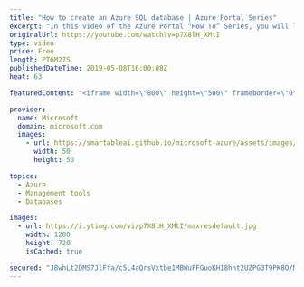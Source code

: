 ```yaml
---
title: "How to create an Azure SQL database | Azure Portal Series"
excerpt: "In this video of the Azure Portal “How To” Series, you will learn how to create an Azure SQL Database in the Azure Portal and how you can be more productive in Azure.    Try out these features in the Azure portal: https://portal.azure.com   Keep connected on Twitter: https://twitter.com/AzurePortal"
originalUrl: https://youtube.com/watch?v=p7X8lH_XMtI
type: video
price: Free
length: PT6M27S
publishedDateTime: 2019-05-08T16:00:08Z
heat: 63

featuredContent: "<iframe width=\"800\" height=\"500\" frameborder=\"0\" src=\"https://www.youtube.com/embed/p7X8lH_XMtI\" allow=\"accelerometer; autoplay; encrypted-media; gyroscope; picture-in-picture\" allowfullscreen></iframe>"

provider:
  name: Microsoft
  domain: microsoft.com
  images:
    - url: https://smartableai.github.io/microsoft-azure/assets/images/organizations/microsoft.com-50x50.jpg
      width: 50
      height: 50

topics:
  - Azure
  - Management tools
  - Databases

images:
  - url: https://i.ytimg.com/vi/p7X8lH_XMtI/maxresdefault.jpg
    width: 1280
    height: 720
    isCached: true

secured: "J8whLt2DMS7JlFfa/c5L4aQrsVxtbe1MBWuFFGuoKH18hnt2UZPG3T9PK8O/M7vAZFk2UIlAUvGEuhi5ZiWANgjD/I++vqg6MdNol7Yg0LRxZuj39C/3FnzeOlIagNBYdMDNxucR24bnmT505VSYXcjhLqebETxLVi89junjWocd+3Lpl6mZlwUuP/7ngmFxL+1+BgYGx3lLXNcH9/1srWb2uFHa7FvaGZ/JWdovqy35DjdEbpI/ny/3tsI53bBg7tFHVD0V83z7FPjkgo2sQMSkTnRJBSSwXLiUpRVMHNnxhKSDuMsGmWyB8QIPG7lIOMwx0bv1Ie5yq0D5PW5FvueKe2xWWv4olOomd5EA32R/vLGyALWbOtkVtsoM96qJ84aVTR2UViYqLwnfDJbW1RMLLBT5eD92GPg9r8BCyWg=;B6EUd9YVcBECgxf1cCG2Nw=="
---
```


